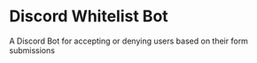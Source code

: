 # Discord Whitelist Bot

A Discord Bot for accepting or denying users based on their form submissions